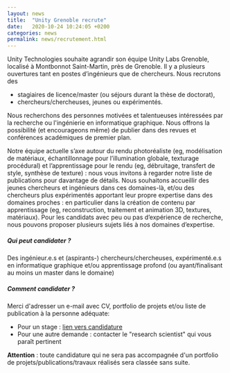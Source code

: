 ```yaml
---
layout: news
title:  "Unity Grenoble recrute"
date:   2020-10-24 10:24:05 +0200
categories: news
permalink: news/recrutement.html
---
```




Unity Technologies souhaite agrandir son équipe Unity Labs Grenoble, localisé à Montbonnot Saint-Martin, près de Grenoble. Il y a plusieurs ouvertures tant en postes d’ingénieurs que de chercheurs. Nous recrutons des
* stagiaires de licence/master (ou séjours durant la thèse de doctorat),
* chercheurs/chercheuses, jeunes ou expérimentés.

Nous recherchons des personnes motivées et talentueuses intéressées par la recherche ou l'ingénierie en informatique graphique. Nous offrons la possibilité (et encourageons même) de publier dans des revues et conférences académiques de premier plan.

Notre équipe actuelle s’axe autour du rendu photoréaliste (eg, modélisation de matériaux, échantillonnage pour l’illumination globale, texturage procédural) et l’apprentissage pour le rendu
(eg, débruitage, transfert de style, synthèse de texture) : nous vous invitons à regarder notre liste de publications pour davantage de détails. Nous souhaitons accueillir des jeunes chercheurs et ingénieurs dans ces domaines-là, et/ou des chercheurs plus expérimentés apportant leur propre expertise dans des domaines proches : en particulier dans la création de contenu par apprentissage (eg, reconstruction, traitement et animation 3D, textures, matériaux). Pour les candidats avec peu ou pas d’expérience de recherche, nous pouvons proposer plusieurs sujets liés à nos domaines d’expertise.

##### Qui peut candidater ?
Des ingénieur.e.s et (aspirants-) chercheurs/chercheuses, expérimenté.e.s en informatique graphique et/ou apprentissage profond (ou ayant/finalisant au moins un master dans le domaine)

##### Comment candidater ?
Merci d'adresser un e-mail avec CV, portfolio de projets et/ou liste de publication à la personne adéquate:
* Pour un stage : [lien vers candidature](https://careers.unity.com/position/graphics-research-intern/2419777)
* Pour une autre demande : contacter le "research scientist" qui vous paraît pertinent
  
**Attention** : toute candidature qui ne sera pas accompagnée d'un portfolio de projets/publications/travaux réalisés sera classée sans suite.


